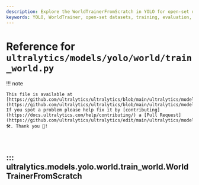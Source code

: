 ```yaml
---
description: Explore the WorldTrainerFromScratch in YOLO for open-set datasets. Learn how to build, train, and evaluate yolo_models efficiently.
keywords: YOLO, WorldTrainer, open-set datasets, training, evaluation, build dataset, YOLO World, machine learning
---
```


# Reference for `ultralytics/models/yolo/world/train_world.py`

!!! note

    This file is available at [https://github.com/ultralytics/ultralytics/blob/main/ultralytics/models/yolo/world/train_world.py](https://github.com/ultralytics/ultralytics/blob/main/ultralytics/models/yolo/world/train_world.py). If you spot a problem please help fix it by [contributing](https://docs.ultralytics.com/help/contributing/) a [Pull Request](https://github.com/ultralytics/ultralytics/edit/main/ultralytics/models/yolo/world/train_world.py) 🛠️. Thank you 🙏!

<br>

## ::: ultralytics.models.yolo.world.train_world.WorldTrainerFromScratch

<br><br>
